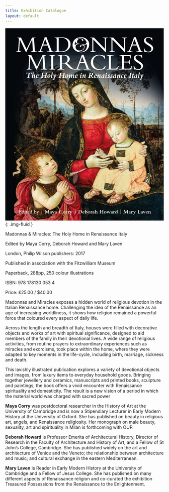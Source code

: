 ```yaml
---
title: Exhibition Catalogue
layout: default
---
```

![Catalogue cover](/images/mm_catalogue.jpeg){: .img-fluid }

Madonnas & Miracles: The Holy Home in Renaissance Italy

Edited by Maya Corry, Deborah Howard and Mary Laven

London, Philip Wilson publishers: 2017

Published in association with the Fitzwilliam Museum

Paperback, 288pp, 250 colour illustrations

ISBN: 978 178130 053 4

Price:    £25.00 / $40.00

Madonnas and Miracles exposes a hidden world of religious devotion in the Italian Renaissance home. Challenging the idea of the Renaissance as an age of increasing worldliness, it shows how religion remained a powerful force that coloured every aspect of daily life.

Across the length and breadth of Italy, houses were filled with decorative objects and works of art with spiritual significance, designed to aid members of the family in their devotional lives. A wide range of religious activities, from routine prayers to extraordinary experiences such as miracles and exorcisms, took place within the home, where they were adapted to key moments in the life-cycle, including birth, marriage, sickness and death.

This lavishly illustrated publication explores a variety of devotional objects and images, from luxury items to everyday household goods. Bringing together jewellery and ceramics, manuscripts and printed books, sculpture and paintings, the book offers a vivid encounter with Renaissance spirituality and domesticity. The result is a new vision of a period in which the material world was charged with sacred power

**Maya Corry** was postdoctoral researcher in the History of Art at the University of Cambridge and is now a Stipendiary Lecturer in Early Modern History at the University of Oxford. She has published on beauty in religious art, angels, and Renaissance religiosity. Her monograph on male beauty, sexuality, art and spirituality in Milan is forthcoming with OUP.

**Deborah Howard** is Professor Emerita of Architectural History, Director of Research in the Faculty of Architecture and History of Art, and a Fellow of St John’s College, Cambridge.  She has published widely on the art and architecture of Venice and the Veneto; the relationship between architecture and music; and cultural exchange in the eastern Mediterranean.

**Mary Laven** is Reader in Early Modern History at the University of Cambridge and a Fellow of Jesus College. She has published on many different aspects of Renaissance religion and co-curated the exhibition Treasured Possessions from the Renaissance to the Enlightenment.
